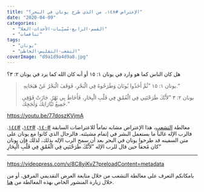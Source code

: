 ```yaml
---
title: "الإعتراض #١٤٨، من الذي طرح يونان في البحر؟"
date: "2020-04-09"
categories: 
  - "القسم-الرابع-مُسبِّبات-الأحداث-العلا"
  - "تناقضات"
tags: 
  - "يونان"
  - "التشعب-التقليص-الخاطئ"
coverImage: "d9a1d9a4d9a8.jpg"
---
```


هل كان الناس كما هو وارد في يونان ١: ١٥ أو أنه كان الله كما يرد في يونان ٢: ٣؟

>  يونان ١: ١٥ ”ثُمَّ أَخَذُوا يُونَانَ وَطَرَحُوهُ فِي الْبَحْرِ، فَوَقَفَ الْبَحْرُ عَنْ هَيَجَانِهِ.“
> 
> يونان ٢: ٣ ”لأَنَّكَ طَرَحْتَنِي فِي الْعُمْقِ فِي قَلْبِ الْبِحَارِ، فَأَحَاطَ بِي نَهْرٌ. جَازَتْ فَوْقِي جَمِيعُ تَيَّارَاتِكَ وَلُجَجِكَ.“

https://youtu.be/77doszKVjmA

مغالطة [التشعب](https://reasonofhope.com/2019/07/25/bifurcation/)، هذا الإعتراض مشابه تماماً للاعتراضات السابقة [#١٤٠](https://reasonofhope.com/?p=1787)، [#١٤٢](https://reasonofhope.com/?p=1793)، [#١٤٤](https://reasonofhope.com/?p=1843). فالرب الإله غالباً ما يستعمل البشر في إتمام مشيئته. فالرجال الذي كانوا مع يونان على متن السفينه قد طرحوا يونان في البحر بعد أن سمح الرب الإله بذلك، لذلك فإن يونان كان مُحقاً حين قال للرب الإله ”لأَنَّكَ طَرَحْتَنِي فِي الْعُمْقِ فِي قَلْبِ الْبِحَارِ“

* * *

https://videopress.com/v/8C8yiKvZ?preloadContent=metadata

بامكانكم التعرف على مغالطة التشعب من خلال متابعة العرض التقديمي المرفق، أو من خلال زيارة المنشور الخاص بهذه المغالطة من [هنا](https://reasonofhope.com/2019/07/25/bifurcation/).
